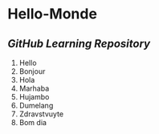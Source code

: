 # Hello-Monde
*GitHub Learning Repository*
---

1. Hello 
1. Bonjour
1. Hola
1. Marhaba
1. Hujambo
1. Dumelang
1. Zdravstvuyte
1. Bom dia
